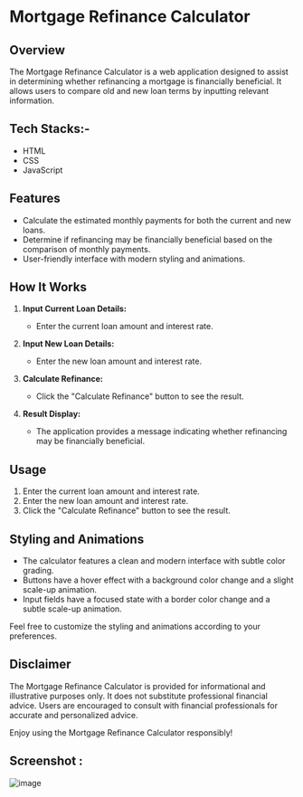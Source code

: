 # Mortgage Refinance Calculator

## Overview

The Mortgage Refinance Calculator is a web application designed to assist in determining whether refinancing a mortgage is financially beneficial. It allows users to compare old and new loan terms by inputting relevant information.

## Tech Stacks:-

- HTML
- CSS
- JavaScript

## Features

- Calculate the estimated monthly payments for both the current and new loans.
- Determine if refinancing may be financially beneficial based on the comparison of monthly payments.
- User-friendly interface with modern styling and animations.

## How It Works

1. **Input Current Loan Details:**
   - Enter the current loan amount and interest rate.

2. **Input New Loan Details:**
   - Enter the new loan amount and interest rate.

3. **Calculate Refinance:**
   - Click the "Calculate Refinance" button to see the result.

4. **Result Display:**
   - The application provides a message indicating whether refinancing may be financially beneficial.

## Usage

1. Enter the current loan amount and interest rate.
2. Enter the new loan amount and interest rate.
3. Click the "Calculate Refinance" button to see the result.

## Styling and Animations

- The calculator features a clean and modern interface with subtle color grading.
- Buttons have a hover effect with a background color change and a slight scale-up animation.
- Input fields have a focused state with a border color change and a subtle scale-up animation.

Feel free to customize the styling and animations according to your preferences.

## Disclaimer

The Mortgage Refinance Calculator is provided for informational and illustrative purposes only. It does not substitute professional financial advice. Users are encouraged to consult with financial professionals for accurate and personalized advice.

Enjoy using the Mortgage Refinance Calculator responsibly!

## Screenshot :
![image](https://github.com/Rakesh9100/CalcDiverse/assets/142514166/9d30411f-aaa5-43e8-939e-bca044509076)
